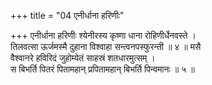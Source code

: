 +++
title = "04 एनीर्धाना हरिणीः"

+++
एनीर्धाना हरिणीः श्येनीरस्य कृष्णा धाना रोहिणीर्धेनवस्ते ।  
तिलवत्सा ऊर्जमस्मै दुहाना विश्वाहा सन्त्वनपस्फुरन्ती ॥ ४ ॥ मसै  
वैश्वानरे हविरिदं जुहोम्येतं साहस्रं शतधारमुत्सम् ।  
स बिभर्ति पितरं पितामहान् प्रपितामहान् बिभर्ति पिन्वमानः ॥ ५ ॥